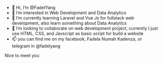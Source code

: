 - 👋 Hi, I’m @FadelYang
- 👀 I’m interested in Web Development and Data Analytics
- 🌱 I’m currently learning Laravel and Vue Js for fullstack web development, also learn something about Data Analytics
- 💞️ I’m looking to collaborate on web development project, currently I just use HTML, CSS, and Javscript as basic script for build a website
- 📫 you can find me on my facebook, Fadela Numah Kadenza, or telegram in @fadelyang

Nice to meet you

<!---
FadelYang/FadelYang is a ✨ special ✨ repository because its `README.md` (this file) appears on your GitHub profile.
You can click the Preview link to take a look at your changes.
--->
